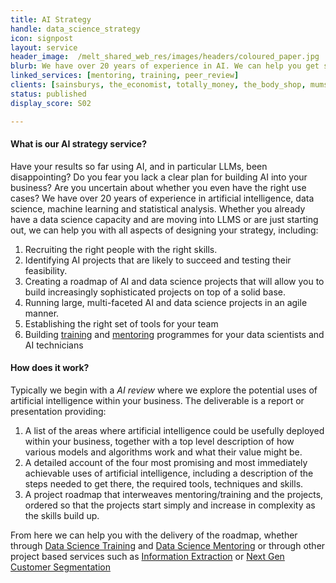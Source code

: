 ```yaml
---
title: AI Strategy
handle: data_science_strategy
icon: signpost
layout: service
header_image:  /melt_shared_web_res/images/headers/coloured_paper.jpg
blurb: We have over 20 years of experience in AI. We can help you get started or take you to the next level.
linked_services: [mentoring, training, peer_review]
clients: [sainsburys, the_economist, totally_money, the_body_shop, mumsnet, net_a_porter, direct_line_group, dentsu_aegis_network, beauhurst, youth_access, benefex]
status: published
display_score: S02

---
```


#### What is our AI strategy service?

Have your results so far using AI, and in particular LLMs, been disappointing? Do you fear you lack a clear plan for building AI into your business? Are you uncertain about whether you even have the right use cases? We have over 20 years of experience in artificial intelligence, data science, machine learning and statistical analysis. Whether you already have a data science capacity and are moving into LLMS or are just starting out, we can help you with all aspects of designing your strategy, including:

1. Recruiting the right people with the right skills.
2. Identifying AI projects that are likely to succeed and testing their feasibility.
3. Creating a roadmap of AI and data science projects that will allow you to build increasingly sophisticated projects on top of a solid base.
4. Running large, multi-faceted AI and data science projects in an agile manner.
5. Establishing the right set of tools for your team
6. Building [training](/services/training) and [mentoring](/services/mentoring) programmes for your data scientists and AI technicians


#### How does it work?

Typically we begin with a *AI review* where we explore the potential uses of artificial intelligence within your business. The deliverable is a report or presentation providing:

1. A list of the areas where artificial intelligence could be usefully deployed within your business, together with a top level description of how various models and algorithms work and what their value might be.
2. A detailed account of the four most promising and most immediately achievable uses of artificial intelligence, including a description of the steps needed to get there, the required tools, techniques and skills.
3. A project roadmap that interweaves mentoring/training and the projects, ordered so that the projects start simply and increase in complexity as the skills build up.

From here we can help you with the delivery of the roadmap, whether through [Data Science Training](/services/training) and [Data Science Mentoring](/services/mentoring) or through other project based services such as [Information Extraction](/services/information_extraction) or [Next Gen Customer Segmentation](/services/customer_segmentation)

